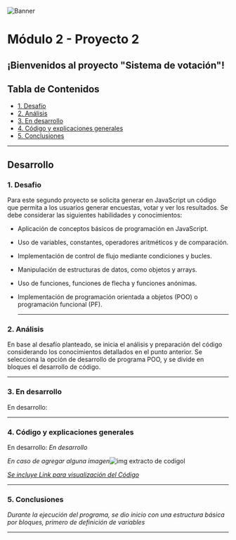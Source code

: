 ![Banner](./images/Banner_ppal.png)
# Módulo 2 - Proyecto 2
## ¡Bienvenidos al proyecto "Sistema de votación"!

## Tabla de Contenidos
* [1. Desafío](#1-Desafío)
* [2. Análisis](#2-Análisis)
* [3. En desarrollo](#3-En-desarrollo)
* [4. Código y explicaciones generales](#4-Código-y-explicaciones-generales)
* [5. Conclusiones](#5-Conclusiones)

****
## Desarrollo

### 1. Desafio
 Para este segundo proyecto se solicita generar en JavaScript un código que permita a los usuarios generar encuestas, votar y ver los resultados. Se debe considerar las siguientes habilidades y conocimientos:
- Aplicación de conceptos básicos de programación en JavaScript.
- Uso de variables, constantes, operadores aritméticos y de comparación.
- Implementación de control de flujo mediante condiciones y bucles.
- Manipulación de estructuras de datos, como objetos y arrays.
- Uso de funciones, funciones de flecha y funciones anónimas.
- Implementación de programación orientada a objetos (POO) o programación funcional (PF).

  ****
  
### 2. Análisis
 En base al desafío planteado, se inicia el análisis y preparación del código considerando los conocimientos detallados en el punto anterior. Se selecciona la opción de desarrollo de programa POO, y se divide en bloques el desarrollo de código.
 

****

### 3. En desarrollo
 En desarrollo: 
 
****

### 4. Código y explicaciones generales

En desarrollo:
  *En desarrollo*
  
  *En caso de agregar alguna imagen*![img extracto de codigol](./images/Prueba_resultado.png)
 
*[Se incluye Link para visualización del Código](./C)*
  
  ****
  
  ### 5. Conclusiones
 *Durante la ejecución del programa, se dio inicio con una estructura básica por bloques, primero de definición de variables*

  ****
